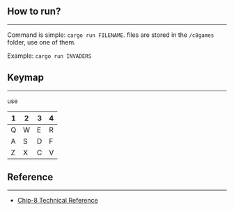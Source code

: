 ## How to run?

---

Command is simple: `cargo run FILENAME`. files are stored in the `/c8games` folder, use one of them.

Example: `cargo run INVADERS`

## Keymap

---

use

| 1   | 2   | 3   | 4   |
| --- | --- | --- | --- |
| Q   | W   | E   | R   |
| A   | S   | D   | F   |
| Z   | X   | C   | V   |

## Reference

---

- [Chip-8 Technical Reference](http://devernay.free.fr/hacks/chip8/C8TECH10.HTM)
